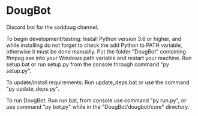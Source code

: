 # DougBot
Discord bot for the saddoug channel.

To begin development/testing:
Install Python version 3.6 or higher, and while installing do not forget to check the add Python to PATH variable, otherwise it must be done manually.
Put the folder "DougBot" containing ffmpeg.exe into your Windows path variable and restart your machine.
Run setup.bat or run setup.py from the console through command "py setup.py".

To update/install requirements:
Run update_deps.bat or use the command "py update_deps.py".

To run DougBot:
Run run.bat, from console use command "py run.py", or use command "py bot.py" while in the "DougBot/dougbot/core" directory.

